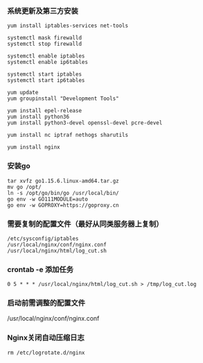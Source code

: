 ### 系统更新及第三方安装
```
yum install iptables-services net-tools

systemctl mask firewalld
systemctl stop firewalld

systemctl enable iptables
systemctl enable ip6tables

systemctl start iptables
systemctl start ip6tables

yum update
yum groupinstall "Development Tools"

yum install epel-release
yum install python36
yum install python3-devel openssl-devel pcre-devel

yum install nc iptraf nethogs sharutils

yum install nginx
```

### 安装go
```
tar xvfz go1.15.6.linux-amd64.tar.gz
mv go /opt/
ln -s /opt/go/bin/go /usr/local/bin/
go env -w GO111MODULE=auto
go env -w GOPROXY=https://goproxy.cn
```

### 需要复制的配置文件（最好从同类服务器上复制）
```
/etc/sysconfig/iptables
/usr/local/nginx/conf/nginx.conf
/usr/local/nginx/html/log_cut.sh
```

### crontab -e 添加任务
```
0 5 * * * /usr/local/nginx/html/log_cut.sh > /tmp/log_cut.log
```

### 启动前需调整的配置文件
/usr/local/nginx/conf/nginx.conf


### Nginx关闭自动压缩日志
```
rm /etc/logrotate.d/nginx
```
